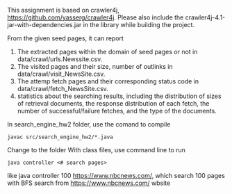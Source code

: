 
This assignment is based on crawler4j, https://github.com/yasserg/crawler4j. Please also include the crawler4j-4.1-jar-with-dependencies.jar in the library while building the project.

From the given seed pages, it can report 
1. The extracted pages within the domain of seed pages or not in data/crawl/urls.Newssite.csv.
2. The visited pages and their size, number of outlinks in data/crawl/visit_NewsSite.csv.
3. The attemp fetch pages and their corresponding status code in data/crawl/fetch_NewsSite.csv. 
4. statistics about the searching results, including the distribution of sizes of retrieval documents, the response distribution of each fetch, the number of successful/failure fetches, and the type of the documents.

In search_engine_hw2 folder, use the comand to compile 

```
javac src/search_engine_hw2/*.java
```

Change to the folder With class files, use command line to run

```
java controller <# search pages>  
```

like java controller 100 https://www.nbcnews.com/, which search 100 pages with BFS search from https://www.nbcnews.com/ wbsite





